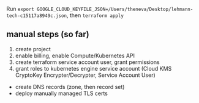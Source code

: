 Run `export GOOGLE_CLOUD_KEYFILE_JSON=/Users/theneva/Desktop/lehmann-tech-c15117a8949c.json`, then `terraform apply`

## manual steps (so far)

1. create project
2. enable billing, enable Compute/Kubernetes API
3. create terraform service account user, grant permissions
4. grant roles to kubernetes engine service account (Cloud KMS CryptoKey Encrypter/Decrypter, Service Account User)


- create DNS records (zone, then record set)
- deploy manually managed TLS certs
